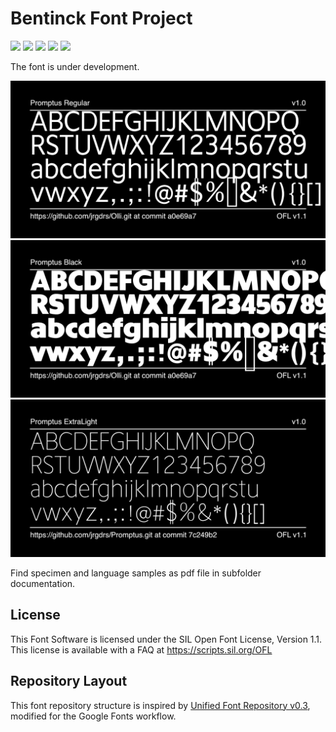 # Bentinck Font Project

[![][Fontbakery]](https://jrgdrs.github.io/Bijsluiter/fontbakery/fontbakery-report.html)
[![][Universal]](https://jrgdrs.github.io/Bijsluiter/fontbakery/fontbakery-report.html)
[![][GF Profile]](https://jrgdrs.github.io/Bijsluiter/fontbakery/fontbakery-report.html)
[![][Outline Correctness]](https://jrgdrs.github.io/Bijsluiter/fontbakery/fontbakery-report.html)
[![][Shaping]](https://jrgdrs.github.io/Wittgenstein/Bijsluiter/fontbakery-report.html)

[Fontbakery]: https://img.shields.io/endpoint?url=https%3A%2F%2Fraw.githubusercontent.com%2Fjrgdrs%2FBijsluiter%2Fgh-pages%2Fbadges%2Foverall.json
[GF Profile]: https://img.shields.io/endpoint?url=https%3A%2F%2Fraw.githubusercontent.com%2Fjrgdrs%2FBijsluiter%2Fgh-pages%2Fbadges%2FGoogleFonts.json
[Outline Correctness]: https://img.shields.io/endpoint?url=https%3A%2F%2Fraw.githubusercontent.com%2Fjrgdrs%2FBijsluiter%2Fgh-pages%2Fbadges%2FOutlineCorrectnessChecks.json
[Shaping]: https://img.shields.io/endpoint?url=https%3A%2F%2Fraw.githubusercontent.com%2Fjrgdrs%2FBijsluiter%2Fgh-pages%2Fbadges%2FShapingChecks.json
[Universal]: https://img.shields.io/endpoint?url=https%3A%2F%2Fraw.githubusercontent.com%2Fjrgdrs%2FBijsluiter%2Fgh-pages%2Fbadges%2FUniversal.json

The font is under development.


![Sample Image](documentation/image-Regular.png)
![Sample Image](documentation/image-Black.png)
![Sample Image](documentation/image-ExtraLight.png)

Find specimen and language samples as pdf file in subfolder documentation.

## License

This Font Software is licensed under the SIL Open Font License, Version 1.1.
This license is available with a FAQ at
https://scripts.sil.org/OFL


## Repository Layout

This font repository structure is inspired by [Unified Font Repository v0.3](https://github.com/unified-font-repository/Unified-Font-Repository), modified for the Google Fonts workflow.
